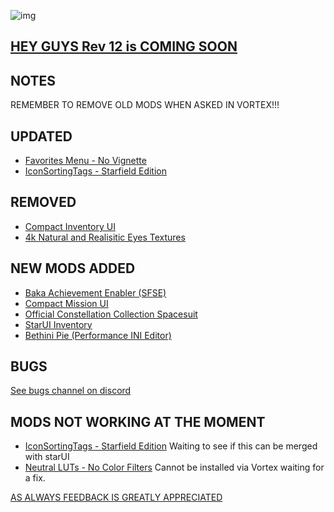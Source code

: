 ![img](https://s11.gifyu.com/images/SgCoI.png)

## [HEY GUYS Rev 12 is COMING SOON](https://)

## NOTES


REMEMBER TO REMOVE OLD MODS WHEN ASKED IN VORTEX!!!



## UPDATED

- [Favorites Menu - No Vignette](https://www.nexusmods.com/starfield/mods/598?tab=description)
- [IconSortingTags - Starfield Edition](https://www.nexusmods.com/starfield/mods/312?tab=description)


## REMOVED

- [Compact Inventory UI](https://www.nexusmods.com/starfield/mods/185)
- [4k Natural and Realisitic Eyes Textures](https://www.nexusmods.com/starfield/mods/580?tab=description)

## NEW MODS ADDED

- [Baka Achievement Enabler (SFSE)](https://www.nexusmods.com/starfield/mods/658?tab=description)
- [Compact Mission UI](https://www.nexusmods.com/starfield/mods/682?tab=description)
- [Official Constellation Collection Spacesuit](https://www.nexusmods.com/starfield/mods/676?tab=description)
- [StarUI Inventory](https://www.nexusmods.com/starfield/mods/773?tab=description)
- [Bethini Pie (Performance INI Editor)](https://www.nexusmods.com/site/mods/631?tab=description)

## BUGS

[See bugs channel on discord](https://discord.gg/xZNztPjA2u)

## MODS NOT WORKING AT THE MOMENT

- [IconSortingTags - Starfield Edition](https://www.nexusmods.com/starfield/mods/312?tab=description) Waiting to see if this can be merged with starUI
- [Neutral LUTs - No Color Filters](https://www.nexusmods.com/starfield/mods/323?tab=description) Cannot be installed via Vortex waiting for a fix.

[AS ALWAYS FEEDBACK IS GREATLY APPRECIATED](https://)
